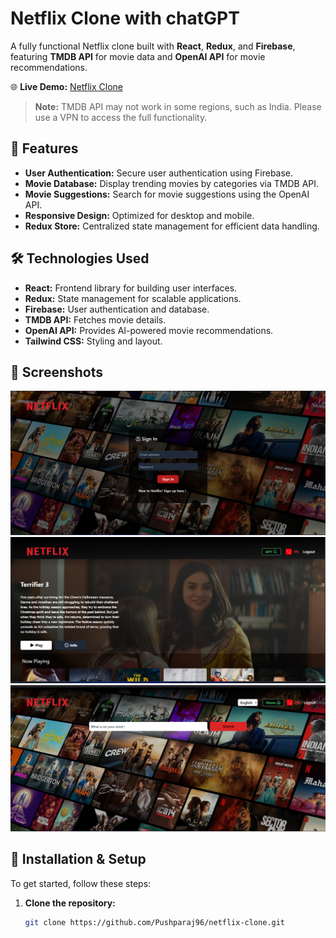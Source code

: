 # Netflix Clone with chatGPT

A fully functional Netflix clone built with **React**, **Redux**, and **Firebase**, featuring **TMDB API** for movie data and **OpenAI API** for movie recommendations.

🌐 **Live Demo:** [Netflix Clone](https://netflix-gpt-420.firebaseapp.com/)

> **Note:** TMDB API may not work in some regions, such as India. Please use a VPN to access the full functionality.


## 🚀 Features

- **User Authentication:** Secure user authentication using Firebase.
- **Movie Database:** Display trending movies by categories via TMDB API.
- **Movie Suggestions:** Search for movie suggestions using the OpenAI API.
- **Responsive Design:** Optimized for desktop and mobile.
- **Redux Store:** Centralized state management for efficient data handling.

## 🛠️ Technologies Used

- **React:** Frontend library for building user interfaces.
- **Redux:** State management for scalable applications.
- **Firebase:** User authentication and database.
- **TMDB API:** Fetches movie details.
- **OpenAI API:** Provides AI-powered movie recommendations.
- **Tailwind CSS:** Styling and layout.

## 📸 Screenshots

![Login Page](./screenshots/login.png)
![Browse Page](./screenshots/browse.png)
![GptSearch Page](./screenshots/GptSearch.png)

## 🧰 Installation & Setup

To get started, follow these steps:

1. **Clone the repository:**
   ```bash
   git clone https://github.com/Pushparaj96/netflix-clone.git

